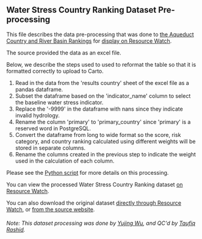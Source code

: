 ## Water Stress Country Ranking Dataset Pre-processing
This file describes the data pre-processing that was done to [the Aqueduct Country and River Basin Rankings](https://www.wri.org/publication/aqueduct-30) for [display on Resource Watch](https://resourcewatch.org/data/explore/47053e23-7808-40d9-b4ae-1af73c5c8bab).

The source provided the data as an excel file.

Below, we describe the steps used to used to reformat the table so that it is formatted correctly to upload to Carto.

1. Read in the data from the 'results country' sheet of the excel file as a pandas dataframe.
2. Subset the dataframe based on the 'indicator_name' column to select the baseline water stress indicator.
3. Replace the '-9999' in the dataframe with nans since they indicate invalid hydrology.
4. Rename the column 'primary' to 'primary_country' since 'primary' is a reserved word in PostgreSQL.
5. Convert the dataframe from long to wide format so the score, risk category, and country ranking calculated using different weights will be stored in separate columns.
6. Rename the columns created in the previous step to indicate the weight used in the calculation of each column.

Please see the [Python script](https://github.com/resource-watch/data-pre-processing/blob/master/wat_036_rw1_water_stress_country_ranking/wat_036_rw1_water_stress_country_ranking_processing.py) for more details on this processing.

You can view the processed Water Stress Country Ranking dataset [on Resource Watch](https://resourcewatch.org/data/explore/47053e23-7808-40d9-b4ae-1af73c5c8bab).

You can also download the original dataset [directly through Resource Watch](https://wri-public-data.s3.amazonaws.com/resourcewatch/wat_036_rw1_water_stress_country_ranking.zip), or [from the source website](https://www.wri.org/applications/aqueduct/country-rankings/).

###### Note: This dataset processing was done by [Yujing Wu](https://www.wri.org/profile/yujing-wu), and QC'd by [Taufiq Rashid](https://www.wri.org/profile/taufiq-rashid).
